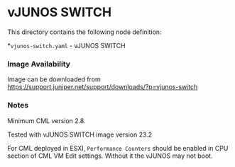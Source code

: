 # vJUNOS SWITCH
This directory contains the following node definition:

*`vjunos-switch.yaml` - vJUNOS SWITCH
### Image Availability
Image can be downloaded from https://support.juniper.net/support/downloads/?p=vjunos-switch

### Notes
Minimum CML version 2.8.

Tested with vJUNOS SWITCH image version 23.2

For CML deployed in ESXI, `Performance Counters` should be enabled in CPU section of CML VM Edit settings. Without it the vJUNOS may not boot.
